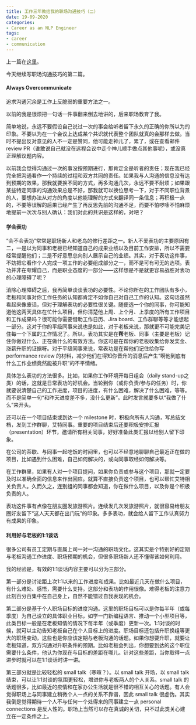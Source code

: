 ```yaml
---
title: 工作三年教给我的职场沟通技巧（二）
date: 19-09-2020
categories:
- Career as an NLP Engineer
tags:
- career
- communication
---
```


上一篇在[这里](https://sinantang.github.io/career%20as%20an%20nlp%20engineer/2020/09/11/communication-at-workplace-1/)。

今天继续写职场沟通技巧的第二篇。



#### Always Overcommunicate

追求沟通冗余是工作上反脆弱的重要方法之一。

以前的我是很烦把一句话一件事翻来倒去地讲的，后来职场教育了我。

简单地说，永远不要假设自己说过一次的事会给听者留下永久的正确的你所以为的印象。不要以为在一个会议上达成某个共识就代表整个团队就真的会那样去做。当时不提出反对意见的人不一定是赞同，他可能走神儿了，累了，或在查看邮件 review PR（谁敢说自己就没在远程会议中走个神儿顺手做点其他事呢），或没真正理解议题内容。

以前我会觉得沟通过一次的事没按预期进行，那肯定全是听者的责任；现在我已经完全把沟通看作一个持续的过程和双方共同的责任。如果我与人沟通的信息没有达到预期的效果，那我就要换不同的方式，再多沟通几次，永远不要不耐烦；如果跟某些特定同事的沟通效果总是不好，那我就可以换位思考一下，对于不同职位背景的人，要想办法从对方的角度以他能理解的方式来翻译同一条信息；再积极一点的，不要等误解的后果已经产生了再反思先前的沟通不足，而要不怕啰嗦不怕麻烦地提前一次次与别人确认：我们对此的共识是这样的，对吧？



#### 学会表功

“会不会表功”常常是职场新人和老鸟的修行差距之一。新人不爱表功的主要原因有二，一是以为同事和老板已经知道自己的成果业绩以及目前工作安排，所以不需要经常提醒他们；二是不好意思总向别人展示自己的业绩。其实，对于表功这件事，不妨把它看作个人完成一项工作的必要组成部分之一，而不是可有可无的选项。表功并非在夸耀自己，而是职业态度的一部分——这样想是不是就更容易战胜对表功的心理障碍了呢？

消除心理障碍之后，我再简单谈谈表功的必要性。不论你所在的工作团队有多小，老板和同事对你工作任务的认知都肯定不如你自己对自己工作的认知。这句话虽然看起来像废话，但对于理解表功的必要性很关键。随便选一个你的同事，你可能知道他这两天具体在忙什么项目，但你清楚他上周、上个月、上季度的所有工作项目和工作成果吗？很可能你需要借助工作日历、Jira board、工作群聊等等才能想起一部分。这对于你的平级同事来说也是如此，对于老板来说，那就更不可能完美记住每一个下属的工作情况了。所以，表功其实是在**帮**老板、同事（主要是老板）记住你做过什么、正在做什么的有效方法。你这可是在帮你的老板收集给你发奖金、涨薪升职的证据呀。对于平级同事来说，常表功是在帮他们记住给你写 performance review 的材料，减少他们在得知你晋升的消息后产生“啊他到底有什么工作业绩竟然能被升职”的不平情绪。

具体怎么表功的方法很多。比如，如果你工作环境开每日组会（daily stand-up之类）的话，这就是日常表功的好机会。当轮到你（或你负责/参与的任务）时，你就要说清楚自己的工作进度，项目的进度，有什么困难，解决了什么困难，等等。而不是简单一句“和昨天进度差不多，没什么更新”。此时发言就要多以“我做了什么”来开头。

还可以在一个项目结束或到达一个 milestone 时，积极向所有人沟通，写总结文档，发到工作群聊，艾特同事。重要的项目结束后还要积极安排汇报（presentation）环节，邀请所有相关同事，好好准备此类汇报以给别人留下印象。

在公司的茶歇、与同事一起吃饭的时间里，也可以不经意地聊聊自己最近正在做的项目，比如遇到什么困难，自己如何解决的，或向同事取经如何解决等。

在工作群里，如果有人对一个项目提问，如果你负责或参与这个项目，那就一定要及时以准确全面的信息来作出回应。就算不直接负责这个项目，也可以帮忙艾特相关负责人。久而久之，连别组的同事都会知道，你在做什么项目，以及你是个积极负责的人。

表功这件事有点像在朋友圈发旅游照片。连续发几次发旅游照片，就很容易给朋友圈好友留下“这人天天都在出门玩”的印象。多多表功，就会给人留下工作认真努力有成果的印象。



#### 利用好与老板的1:1谈话

很多公司有员工定期与直属上司一对一沟通的职场文化。这其实是个特别好的定期与老板沟通工作进度、职场预期的机会，但很多职场新人还不懂得该如何利用。

我的经验是，有效的1:1谈话内容主要可以分为三部分。

第一部分是讨论距上次1:1以来的工作进度和成果。比如最近几天在做什么项目，有什么难处、感悟，需要什么支持。这部分和表功的作用很像。难得老板的注意力此刻百分百集中在自己身上，自然不能错过自我表现的机会。

第二部分是基于个人职场目标的进度沟通。这里的职场目标可以是你每半年（或每季度）为自己设立的具体职业目标，如学一门新编程语言、推动一个小型项目等，此类目标一般是在老板知情的情况下每半年（或季度）更新一次。1:1对谈的时候，就可以主动告知老板自己在个人目标上的进度。职场目标还包括升职换组等更大的职场变动，这些也是你应该定期与老板沟通的话题。如果你想要升职，就要让老板知道，双方沟通对升职条件的预期。比如老板会列出，你想要到达的这个职位需要什么条件，他认为你现在与目标的差距在哪儿。针对这些差距，当你取得一点进步时就可以在1:1谈话时讲一讲。

第三部分就是比较轻松的 small talk（寒暄？）。以 small talk 开场，以 small talk 结束，可以让1:1对谈的氛围更轻松，增进你与老板两人的个人关系。small talk 的话题很多，比如最近的疫情和在家办公生活就是很不错的相互关心的话题。有人会觉得职场上与同事建立稍微个人一点的关系不靠谱，因此 small talk 很虚伪。其实我倒是觉得期待一个人不与任何一个处得来的同事建立一点 personal connections 是反人性的。职场上当然可以存在真诚的关切，只不过此类关心建立在一定条件之上。